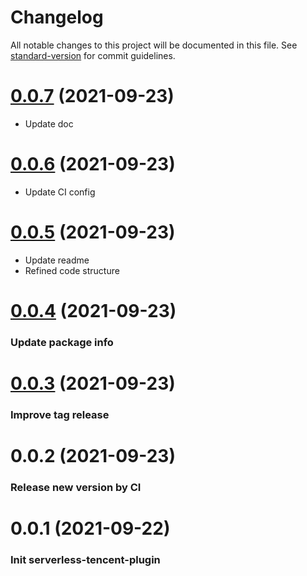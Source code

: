 # Changelog

All notable changes to this project will be documented in this file. See [standard-version](https://github.com/conventional-changelog/standard-version) for commit guidelines.

# [0.0.7](https://github.com/serverless/serverless-tencent/compare/v0.0.6...v0.0.7) (2021-09-23)

- Update doc

# [0.0.6](https://github.com/serverless/serverless-tencent/compare/v0.0.5...v0.0.6) (2021-09-23)

- Update CI config

# [0.0.5](https://github.com/serverless/serverless-tencent/compare/v0.0.4...v0.0.5) (2021-09-23)

- Update readme
- Refined code structure

# [0.0.4](https://github.com/serverless/serverless-tencent/compare/v0.0.3...v0.0.4) (2021-09-23)

### Update package info

# [0.0.3](https://github.com/serverless/serverless-tencent/compare/v0.0.2...v0.0.3) (2021-09-23)

### Improve tag release

# 0.0.2 (2021-09-23)

### Release new version by CI

# 0.0.1 (2021-09-22)

### Init serverless-tencent-plugin
